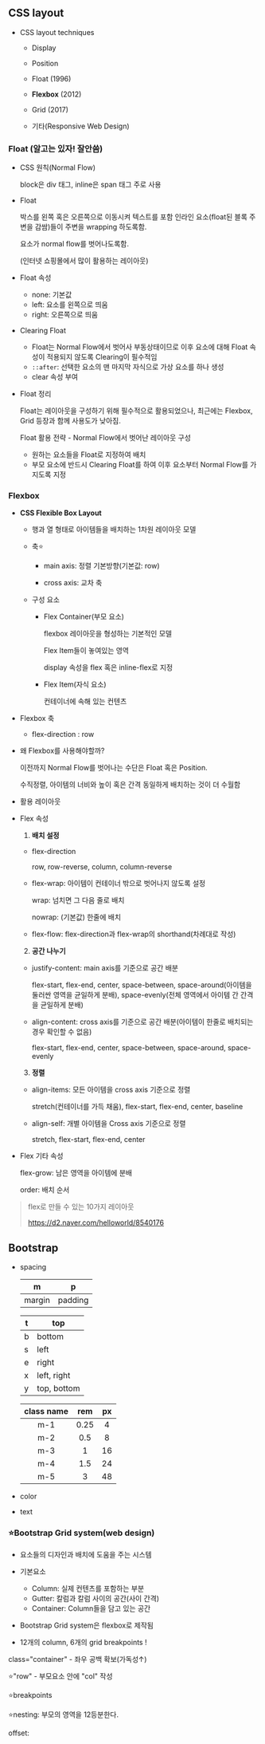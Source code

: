 ## CSS layout

- CSS layout techniques

  - Display
  
  - Position
  
  - Float (1996)
  
  - **Flexbox** (2012)
  
  - Grid (2017)
  
  - 기타(Responsive Web Design)
  
    

### Float (알고는 있자! 잘안씀)

- CSS 원칙(Normal Flow)

  block은 div 태그, inline은 span 태그 주로 사용

- Float

  박스를 왼쪽 혹은 오른쪽으로 이동시켜 텍스트를 포함 인라인 요소(float된 블록 주변을 감쌈)들이 주변을 wrapping 하도록함.

  요소가 normal flow를 벗어나도록함.

  (인터넷 쇼핑몰에서 많이 활용하는 레이아웃)

- Float 속성

  - none: 기본값
  - left: 요소를 왼쪽으로 띄움
  - right: 오른쪽으로 띄움
  
- Clearing Float

  - Float는 Normal Flow에서 벗어사 부동상태이므로 이후 요소에 대해 Float 속성이 적용되지 않도록 Clearing이 필수적임
  - `::after`: 선택한 요소의 맨 마지막 자식으로 가상 요소를 하나 생성
  - clear 속성 부여

- Float 정리

  Float는 레이아웃을 구성하기 위해 필수적으로 활용되었으나, 최근에는 Flexbox, Grid 등장과 함께 사용도가 낮아짐.

  Float 활용 전략 - Normal Flow에서 벗어난 레이아웃 구성

  - 원하는 요소들을 Float로 지정하여 배치
  - 부모 요소에 반드시 Clearing Float를 하여 이후 요소부터 Normal Flow를 가지도록 지정



### Flexbox

- **CSS Flexible Box Layout**

  - 행과 열 형태로 아이템들을 배치하는 1차원 레이아웃 모델

  - 축⭐

    - main axis: 정렬 기본방향(기본값: row)

    - cross axis: 교차 축

  - 구성 요소

    - Flex Container(부모 요소)

      flexbox 레이아웃을 형성하는 기본적인 모델

      Flex Item들이 놓여있는 영역

      display 속성을 flex 혹은 inline-flex로 지정

    - Flex Item(자식 요소)

      컨테이너에 속해 있는 컨텐츠

- Flexbox 축

  - flex-direction : row

  

- 왜 Flexbox를 사용해야할까?

  이전까지 Normal Flow를 벗어나는 수단은 Float 혹은 Position.

  수직정렬, 아이템의 너비와 높이 혹은 간격 동일하게 배치하는 것이 더 수월함

- 활용 레이아웃

- Flex 속성

  1. **배치 설정**

  - flex-direction

    row, row-reverse, column, column-reverse

  - flex-wrap: 아이템이 컨테이너 밖으로 벗어나지 않도록 설정

    wrap: 넘치면 그 다음 줄로 배치

    nowrap: (기본값) 한줄에 배치
  
  - flex-flow: flex-direction과 flex-wrap의 shorthand(차례대로 작성)
  
  2. **공간 나누기**
  
  - justify-content: main axis를 기준으로 공간 배분
  
    flex-start, flex-end, center, space-between, space-around(아이템을 둘러싼 영역을 균일하게 분배), space-evenly(전체 영역에서 아이템 간 간격을 균일하게 분배)
  
  - align-content: cross axis를 기준으로 공간 배분(아이템이 한줄로 배치되는 경우 확인할 수 없음)
  
    flex-start, flex-end, center, space-between, space-around, space-evenly
  
  3. **정렬**
  
  - align-items: 모든 아이템을 cross axis 기준으로 정렬
  
    stretch(컨테이너를 가득 채움), flex-start, flex-end, center, baseline
  
  - align-self: 개별 아이템을 Cross axis 기준으로 정렬
  
    stretch, flex-start, flex-end, center

- Flex 기타 속성

  flex-grow: 남은 영역을 아이템에 분배

  order: 배치 순서

  

> flex로 만들 수 있는 10가지 레이아웃
>
> https://d2.naver.com/helloworld/8540176



## Bootstrap

- spacing

  | m      | p       |
  | ------ | ------- |
  | margin | padding |

  | t    | top         |
  | ---- | ----------- |
  | b    | bottom      |
  | s    | left        |
  | e    | right       |
  | x    | left, right |
  | y    | top, bottom |

  | class name | rem  |  px  |
  | :--------: | :--: | :--: |
  |    m-1     | 0.25 |  4   |
  |    m-2     | 0.5  |  8   |
  |    m-3     |  1   |  16  |
  |    m-4     | 1.5  |  24  |
  |    m-5     |  3   |  48  |

- color

- text



### ⭐Bootstrap Grid system(web design)

- 요소들의 디자인과 배치에 도움을 주는 시스템
- 기본요소
  - Column: 실제 컨텐츠를 포함하는 부분
  - Gutter: 칼럼과 칼럼 사이의 공간(사이 간격)
  - Container: Column들을 담고 있는 공간

- Bootstrap Grid system은 flexbox로 제작됨
- 12개의 column, 6개의 grid breakpoints !



class="container" - 좌우 공백 확보(가독성↑)

⭐"row" - 부모요소 안에 "col" 작성

⭐breakpoints

⭐nesting: 부모의 영역을 12등분한다.

offset: 

